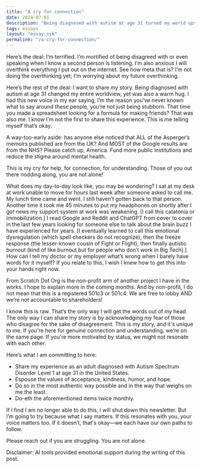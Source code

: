 ```yaml
---
title: "A cry for connection"
date: 2024-07-01
description: "Being diagnosed with autism at age 31 turned my world upside down."
tags: essays
layout: "essay.njk"
permalink: "/a-cry-for-connection/"
---
```


Here’s the deal: I’m terrified. I’m mortified of being disagreed with or even speaking when I know a second person is listening. I’m also anxious I will overthink everything I put out on the internet. See how meta that is? I’m not doing the overthinking yet; I’m worrying about my future overthinking.

Here’s the rest of the deal: I want to share my story. Being diagnosed with autism at age 31 changed my entire worldview, yet was also a warm hug. I had this new voice in my ear saying, I’m the reason you’ve never known what to say around these people, you’re not just being stubborn. That time you made a spreadsheet looking for a formula for making friends? That was also me. I know I’m not the first to share this experience. This is me telling myself that’s okay.

A way-too-early aside: has anyone else noticed that ALL of the Asperger’s memoirs published are from the UK? And MOST of the Google results are from the NHS? Please catch up, America. Fund more public institutions and reduce the stigma around mental health.

This is my cry for help, for connection, for understanding. Those of you out there nodding along, you are not alone!

What does my day-to-day look like, you may be wondering? I sat at my desk at work unable to move for hours last week after someone asked to call me. My lunch time came and went. I still haven’t gotten back to that person. Another time it took me 45 minutes to put my headphones on shortly after I got news my support system at work was weakening. [I call this catatonia or immobilization.] I read Google and Reddit and ChatGPT from cover to cover in the last few years looking for someone else to talk about the brain buzz I have experienced for years. [I eventually learned to call this emotional dysregulation (which spell checkers do not recognize), then the freeze response (the lesser-known cousin of Fight or Flight), then finally autistic burnout (kind of like burnout but for people who don’t work in Big Tech).] How can I tell my doctor or my employer what’s wrong when I barely have words for it myself? If you relate to this, I wish I knew how to get this into your hands right now.

From Scratch Dot Org is the non-profit arm of another project I have in the works. I hope to explain more in the coming months. And by non-profit, I do not mean that this is a registered 501c3 or 501c4. We are free to lobby AND we’re not accountable to shareholders!

I know this is raw. That’s the only way I will get the words out of my head. The only way I can share my story is by acknowledging my fear of those who disagree for the sake of disagreement. This is my story, and it's unique to me. If you're here for genuine connection and understanding, we’re on the same page. If you're more motivated by status, we might not resonate with each other.

Here’s what I am committing to here:

- Share my experience as an adult diagnosed with Autism Spectrum Disorder Level 1 at age 31 in the United States.
- Espouse the values of acceptance, kindness, humor, and hope.
- Do so in the most authentic way possible and in the way that weighs on me the least.
- Do-eth the aforementioned items twice monthly.

If I find I am no longer able to do this, I will shut down this newsletter. But I’m going to try because what I say matters. If this resonates with you, your voice matters too. If it doesn’t, that's okay—we each have our own paths to follow.

Please reach out if you are struggling. You are not alone.

Disclaimer: AI tools provided emotional support during the writing of this post.
